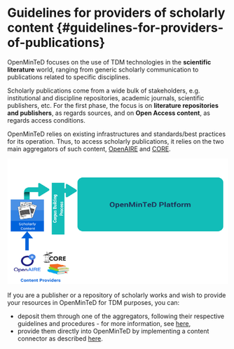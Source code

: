 # Guidelines for providers of scholarly content {#guidelines-for-providers-of-publications}

OpenMinTeD focuses on the use of TDM technologies in the **scientific literature** world, ranging from generic scholarly communication to publications related to specific disciplines. 

Scholarly publications come from a wide bulk of stakeholders, e.g. institutional and discipline repositories, academic journals, scientific publishers, etc. For the first phase, the focus is on **literature repositories and publishers**, as regards sources, and on **Open Access content**, as regards access conditions.

OpenMinTeD relies on existing infrastructures and standards/best practices for its operation. Thus, to access scholarly publications, it relies on the two main aggregators of such content, [OpenAIRE](http://www.openaire.eu) and [CORE](http://core.ac.uk).

![](/assets/2a.png)

If you are a publisher or a repository of scholarly works and wish to provide your resources in OpenMinTeD for TDM purposes, you can:

* deposit them through one of the aggregators, following their respective guidelines and procedures - for more information, see [here](/guidelines_for_providers_of_publications/instructions_for_publication_repositories_librari.md),
* provide them directly into OpenMinTeD by implementing a content connector as described [here](/guidelines_for_providers_of_publications/instructions_for_aggregators.md).




